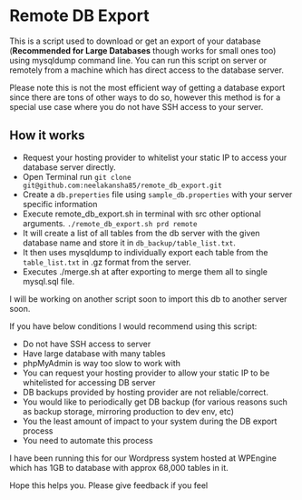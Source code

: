 # Remote DB Export
This is a script used to download or get an export of your database (**Recommended for Large Databases** though works for small ones too) using mysqldump command line. You can run this script on server or remotely from a machine which has direct access to the database server.

Please note this is not the most efficient way of getting a database export since there are tons of other ways to do so, however this method is for a special use case where you do not have SSH access to your server.

## How it works
* Request your hosting provider to whitelist your static IP to access your database server directly.
* Open Terminal run `git clone git@github.com:neelakansha85/remote_db_export.git`
* Create a `db.preperties` file using `sample_db.properties` with your server specific information
* Execute remote_db_export.sh in terminal with src other optional arguments. `./remote_db_export.sh prd remote`
* It will create a list of all tables from the db server with the given database name and store it in `db_backup/table_list.txt`.
* It then uses mysqldump to individually export each table from the `table_list.txt` in .gz format from the server.
* Executes ./merge.sh at after exporting to merge them all to single mysql.sql file. 

I will be working on another script soon to import this db to another server soon.

If you have below conditions I would recommend using this script:
* Do not have SSH access to server
* Have large database with many tables
* phpMyAdmin is way too slow to work with
* You can request your hosting provider to allow your static IP to be whitelisted for accessing DB server
* DB backups provided by hosting provider are not reliable/correct.
* You would like to periodically get DB backup (for various reasons such as backup storage, mirroring production to dev env, etc)
* You the least amount of impact to your system during the DB export process
* You need to automate this process

I have been running this for our Wordpress system hosted at WPEngine which has 1GB to database with approx 68,000 tables in it.


Hope this helps you. Please give feedback if you feel 

